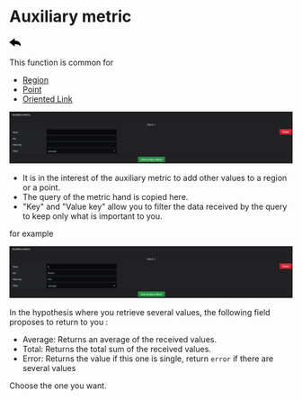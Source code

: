 # Auxiliary metric
[![](../../screenshots/other/Go-back.png)](coordinates.md)
 

This function is common for 

- [Region](coordinates-space-region.md)
- [Point](coordinates-space-point.md)
- [Oriented Link](coordinates-space-link.md)



![main metric](../../screenshots/editor/coordinates/auxiliary-metric/metric.png)



- It is in the interest of the auxiliary metric to add other values to a region or a point.
- The query of the metric hand is copied here. 
- "Key" and "Value key" allow you to filter the data received by the query to keep only what is important to you.

for example 

![main metric](../../screenshots/editor/coordinates/auxiliary-metric/metric-key.png)


In the hypothesis where you retrieve several values, the following field proposes to return to you : 

- Average: Returns an average of the received values.
- Total: Returns the total sum of the received values.
- Error: Returns the value if this one is single, return `error` if there are several values

Choose the one you want.
